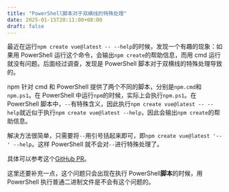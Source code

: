 ```yaml
---
title: "PowerShell脚本对于双横线的特殊处理"
date: 2025-01-15T20:11:00+08:00
draft: false
---
```


最近在运行`npm create vue@latest -- --help`的时候，发现一个有趣的现象：如果用 PowerShell 运行这个命令，会输出`npm create`的帮助信息，而用 cmd 运行就没有问题。后面经过调查，发现是 PowerShell 脚本对于双横线的特殊处理导致的。

npm 针对 cmd 和 PowerShell 提供了两个不同的脚本，分别是`npm.cmd`和`npm.ps1`。在 PowerShell 中运行`npm`的时候，实际上会执行`npm.ps1`。在 PowerShell 脚本中，`--`有特殊含义，因此执行`npm create vue@latest -- --help`就近似于执行`npm create vue@latest --help`，因此会输出`npm create`的帮助信息。

解决方法很简单，只需要将`--`用引号括起来即可，即`npm create vue@latest '--' --help`。这样 PowerShell 就不会对`--`进行特殊处理了。

具体可以参考这个[GitHub PR](https://github.com/vuejs/create-vue/pull/658)。

这里还要补充一点，这个问题只会出现在执行 PowerShell**脚本**的时候，用 PowerShell 执行普通二进制文件是不会有这个问题的。
